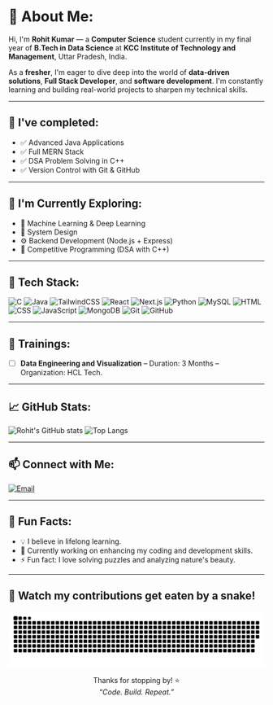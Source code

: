 # 💫 About Me:
Hi, I'm **Rohit Kumar** — a **Computer Science** student currently in my final year of **B.Tech in Data Science** at **KCC Institute of Technology and Management**, Uttar Pradesh, India.

As a **fresher**, I'm eager to dive deep into the world of **data-driven solutions**, **Full Stack Developer**, and **software development**. I'm constantly learning and building real-world projects to sharpen my technical skills.

---

## 🧩 I've completed:
- ✅ Advanced Java Applications  
- ✅ Full MERN Stack  
- ✅ DSA Problem Solving in C++  
- ✅ Version Control with Git & GitHub

---

## 🔭 I'm Currently Exploring:
- 🔬 Machine Learning & Deep Learning
- 🧱 System Design
- ⚙️ Backend Development (Node.js + Express)
- 🧩 Competitive Programming (DSA with C++)

---

## 🧠 Tech Stack:
![C](https://img.shields.io/badge/-C-00599C?logo=c&logoColor=white&style=flat-square)
![Java](https://img.shields.io/badge/-Java-007396?logo=java&logoColor=white&style=flat-square)
![TailwindCSS](https://img.shields.io/badge/-TailwindCSS-06B6D4?logo=tailwind-css&logoColor=white&style=flat-square)
![React](https://img.shields.io/badge/-React-61DAFB?logo=react&logoColor=black&style=flat-square)
![Next.js](https://img.shields.io/badge/-Next.js-000000?logo=next.js&logoColor=white&style=flat-square)
![Python](https://img.shields.io/badge/-Python-3776AB?logo=python&logoColor=white&style=flat-square)
![MySQL](https://img.shields.io/badge/-MySQL-4479A1?logo=mysql&logoColor=white&style=flat-square)
![HTML](https://img.shields.io/badge/-HTML5-E34F26?logo=html5&logoColor=white&style=flat-square)
![CSS](https://img.shields.io/badge/-CSS3-1572B6?logo=css3&logoColor=white&style=flat-square)
![JavaScript](https://img.shields.io/badge/-JavaScript-F7DF1E?logo=javascript&logoColor=black&style=flat-square)
![MongoDB](https://img.shields.io/badge/-MongoDB-47A248?logo=mongodb&logoColor=white&style=flat-square)
![Git](https://img.shields.io/badge/-Git-F05032?logo=git&logoColor=white&style=flat-square)
![GitHub](https://img.shields.io/badge/-GitHub-181717?logo=github&logoColor=white&style=flat-square)

---

## 📜 Trainings:
<!-- Add your trainings below -->
- [ ] **Data Engineering and Visualization** – Duration: 3 Months – Organization: HCL Tech.

---

<!-- ## 🏆 Achievements: -->
<!-- Add your achievements below -->
<!--
- 🥇 Secured 1st place in College Hackathon 2024
- 🥈 Ranked in the Top 10 in Inter-College Coding Competition
- 🌟 Completed 100+ DSA problems on LeetCode -->

<!-- ## 🎓 Certifications: -->
<!-- Add your certifications below -->
<!--
- ✅ **Python for Data Science** – IBM / Coursera
- ✅ **Machine Learning Specialization** – Andrew Ng / Coursera
- ✅ **Full Stack Development** – Udemy / CodeWithHarry
-->

## 📈 GitHub Stats:
![Rohit's GitHub stats](https://github-readme-stats.vercel.app/api?username=rk0010dev&show_icons=true&theme=radical)
![Top Langs](https://github-readme-stats.vercel.app/api/top-langs/?username=rk0010dev&layout=compact&theme=radical)

---

## 📫 Connect with Me:
[![Email](https://img.shields.io/badge/-Email-D14836?style=flat-square&logo=gmail&logoColor=white)](mailto:rk.0010.dev@gmail.com)

---

## 📝 Fun Facts:
- 💡 I believe in lifelong learning.
- 🎯 Currently working on enhancing my coding and development skills.
- ⚡ Fun fact: I love solving puzzles and analyzing nature's beauty.

---

## 🐍 Watch my contributions get eaten by a snake!

   ![snake gif](https://github.com/rk0010dev/rk0010dev/blob/output/github-snake-dark.svg)


<p align="center">
  Thanks for stopping by! ⭐️<br/>
  <i>“Code. Build. Repeat.”</i>
</p>


